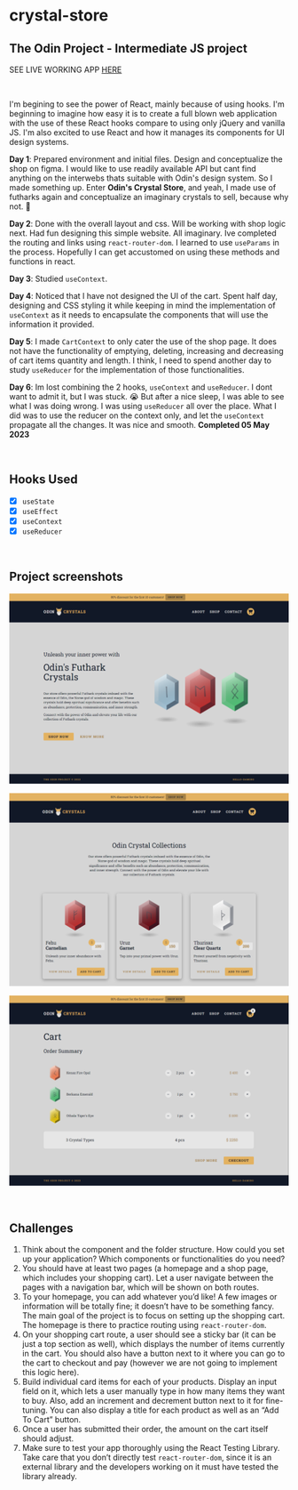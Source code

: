 # crystal-store

## The Odin Project - Intermediate JS project

SEE LIVE WORKING APP [HERE](http://hello-damiro.github.io/crystal-store)

</br>

I'm begining to see the power of React, mainly because of using hooks. I'm beginning to imagine how easy it is to create a full blown web application with the use of these React hooks compare to using only jQuery and vanilla JS. I'm also excited to use React and how it manages its components for UI design systems.

**Day 1**: Prepared environment and initial files. Design and conceptualize the shop on figma. I would like to use readily available API but cant find anything on the interwebs thats suitable with Odin's design system. So I made something up. Enter **Odin's Crystal Store**, and yeah, I made use of futharks again and conceptualize an imaginary crystals to sell, because why not. 🤣

**Day 2**: Done with the overall layout and css. Will be working with shop logic next. Had fun designing this simple website. All imaginary. Ive completed the routing and links using `react-router-dom`. I learned to use `useParams` in the process. Hopefully I can get accustomed on using these methods and functions in react.

**Day 3**: Studied `useContext`.

**Day 4**: Noticed that I have not designed the UI of the cart. Spent half day, designing and CSS styling it while keeping in mind the implementation of `useContext` as it needs to encapsulate the components that will use the information it provided.

**Day 5**: I made `CartContext` to only cater the use of the shop page. It does not have the functionality of emptying, deleting, increasing and decreasing of cart items quantity and length. I think, I need to spend another day to study `useReducer` for the implementation of those functionalities.

**Day 6**: Im lost combining the 2 hooks, `useContext` and `useReducer`. I dont want to admit it, but I was stuck. 😭 But after a nice sleep, I was able to see what I was doing wrong. I was using `useReducer` all over the place. What I did was to use the reducer on the context only, and let the `useContext` propagate all the changes. It was nice and smooth. **Completed 05 May 2023**

</br>

## Hooks Used

- [x] `useState`
- [x] `useEffect`
- [x] `useContext`
- [x] `useReducer`

</br>

## Project screenshots

![Screenshot](https://github.com/hello-damiro/crystal-store/blob/main/src/assets/screenshot.png?raw=true)

![Screenshot](https://github.com/hello-damiro/crystal-store/blob/main/src/assets/screenshot_2.png?raw=true)

![Screenshot](https://github.com/hello-damiro/crystal-store/blob/main/src/assets/screenshot_3.png?raw=true)

</br>

## Challenges

1. Think about the component and the folder structure. How could you set up your application? Which components or functionalities do you need?
2. You should have at least two pages (a homepage and a shop page, which includes your shopping cart). Let a user navigate between the pages with a navigation bar, which will be shown on both routes.
3. To your homepage, you can add whatever you’d like! A few images or information will be totally fine; it doesn’t have to be something fancy. The main goal of the project is to focus on setting up the shopping cart. The homepage is there to practice routing using `react-router-dom`.
4. On your shopping cart route, a user should see a sticky bar (it can be just a top section as well), which displays the number of items currently in the cart. You should also have a button next to it where you can go to the cart to checkout and pay (however we are not going to implement this logic here).
5. Build individual card items for each of your products. Display an input field on it, which lets a user manually type in how many items they want to buy. Also, add an increment and decrement button next to it for fine-tuning. You can also display a title for each product as well as an “Add To Cart” button.
6. Once a user has submitted their order, the amount on the cart itself should adjust.
7. Make sure to test your app thoroughly using the React Testing Library. Take care that you don’t directly test `react-router-dom`, since it is an external library and the developers working on it must have tested the library already.
